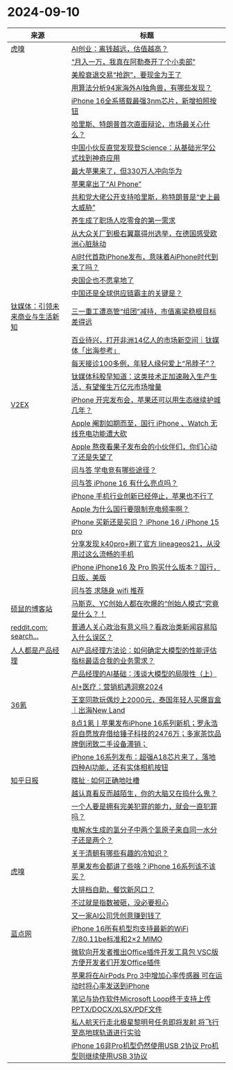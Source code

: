 ﻿# 2024-09-10

|来源|标题|
|---|---|
|[虎嗅](https://plink.anyfeeder.com/huxiu)|[AI创业：离钱越远，估值越高？](https://www.huxiu.com/article/3448943.html?f=rss)|
||[“月入一万，我真在阿勒泰开了个小卖部”](https://www.huxiu.com/article/3451745.html?f=rss)|
||[美股衰退交易“抢跑”，要现金为王了](https://www.huxiu.com/article/3450405.html?f=rss)|
||[用算法分析94家海外AI独角兽，有哪些发现？](https://www.huxiu.com/article/3451352.html?f=rss)|
||[iPhone 16全系搭载最强3nm芯片，新增拍照按钮](https://www.huxiu.com/article/3451327.html?f=rss)|
||[哈里斯、特朗普首次直面辩论，市场最关心什么？](https://www.huxiu.com/article/3451733.html?f=rss)|
||[中国小伙反直觉发现登Science：从基础光学公式找到神奇应用](https://www.huxiu.com/article/3451743.html?f=rss)|
||[最大苹果来了，但330万人冲向华为](https://www.huxiu.com/article/3451742.html?f=rss)|
||[苹果拿出了“AI Phone”](https://www.huxiu.com/article/3451354.html?f=rss)|
||[共和党大佬公开支持哈里斯，称特朗普是“史上最大威胁”](https://www.huxiu.com/article/3451736.html?f=rss)|
||[养生成了职场人吃零食的第一需求](https://www.huxiu.com/article/3451338.html?f=rss)|
||[从大众关厂到极右翼赢得州选举，在德国感受欧洲心脏脉动](https://www.huxiu.com/article/3450158.html?f=rss)|
||[AI时代首款iPhone发布，意味着AiPhone时代到来了吗？](https://www.huxiu.com/article/3451730.html?f=rss)|
||[央国企也不愿拿地了](https://www.huxiu.com/article/3450410.html?f=rss)|
||[中国还是全球供应链霸主的关键是？](https://www.huxiu.com/article/3450520.html?f=rss)|
|[钛媒体：引领未来商业与生活新知](https://plink.anyfeeder.com/tmtpost)|[三一重工遭高管“组团”减持，市值离梁稳根目标差得远](https://www.tmtpost.com/7244079.html)|
||[百业待兴，打开非洲14亿人的市场新空间｜钛媒体「出海参考」](https://www.tmtpost.com/7243422.html)|
||[每天接诊100多例，年轻人缘何爱上“吊脖子”？](https://www.tmtpost.com/7244092.html)|
||[钛媒体科股早知道：这类技术正加速融入生产生活，有望催生万亿元市场增量](https://www.tmtpost.com/7244143.html)|
|[V2EX](https://v2ex.com/index.xml)|[ iPhone 开完发布会，苹果还可以用生态继续护城几年？](https://www.v2ex.com/t/1071517#reply11)|
||[ Apple 阉割如期而至，国行 iPhone 、Watch 无线充电功能遭大砍](https://www.v2ex.com/t/1071516#reply11)|
||[ Apple 熬夜看果子发布会的小伙伴们，你们心动了还是失望了](https://www.v2ex.com/t/1071512#reply12)|
||[ 问与答 学电竞有哪些途径？](https://www.v2ex.com/t/1071510#reply16)|
||[ 问与答 iPhone 16 有什么亮点吗？](https://www.v2ex.com/t/1071501#reply24)|
||[ iPhone 手机行业创新已经停止，苹果也不行了](https://www.v2ex.com/t/1071499#reply27)|
||[ Apple 为什么国行要限制充电频率啊？](https://www.v2ex.com/t/1071496#reply17)|
||[ iPhone 买新还是买旧？ iPhone 16 / iPhone 15 pro](https://www.v2ex.com/t/1071493#reply19)|
||[ 分享发现 k40pro+刷了官方 lineageos21，从没用过这么流畅的手机](https://www.v2ex.com/t/1071489#reply29)|
||[ iPhone iPhone16 及 Pro 购买什么版本？国行，日版，美版](https://www.v2ex.com/t/1071488#reply15)|
||[ 问与答 求随身 wifi 推荐](https://www.v2ex.com/t/1071487#reply13)|
|[硕鼠的博客站](http://lukefan.com/?feed=rss2)|[马斯克、YC创始人都在吹爆的“创始人模式”究竟是什么？！](https://lukefan.com/2024/09/10/%e9%a9%ac%e6%96%af%e5%85%8b%e3%80%81yc%e5%88%9b%e5%a7%8b%e4%ba%ba%e9%83%bd%e5%9c%a8%e5%90%b9%e7%88%86%e7%9a%84%e5%88%9b%e5%a7%8b%e4%ba%ba%e6%a8%a1%e5%bc%8f%e7%a9%b6%e7%ab%9f%e6%98%af/)|
|[reddit.com: search...](https://www.reddit.com/search.rss?q=%E6%8E%A8%E8%8D%90&type=link&limit=20&sort=new)|[普通人关心政治有意义吗？看政治类新闻容易陷入什么误区？](https://www.reddit.com/r/4832/comments/1fd4gds/普通人关心政治有意义吗看政治类新闻容易陷入什么误区/)|
|[人人都是产品经理](https://www.woshipm.com/feed)|[AI产品经理方法论：如何确定大模型的性能评估指标最适合我的业务需求？](https://www.woshipm.com/share/6111992.html)|
||[产品经理的AI基础：浅谈大模型的局限性（上）](https://www.woshipm.com/share/6111977.html)|
||[AI+医疗：营销机遇洞察2024](https://www.woshipm.com/share/6111974.html)|
|[36氪](http://36kr.com/feed)|[王室同款玩偶炒上2000元，泰国年轻人买爆盲盒｜出海New Land](https://36kr.com/p/2928403798366853?f=rss)|
||[8点1氪丨苹果发布iPhone 16系列新机；罗永浩将自愿放弃借给锤子科技的2476万；多家茶饮品牌倒闭致二手设备滞销；](https://36kr.com/p/2943473489746560?f=rss)|
||[iPhone 16系列发布：超强A18芯片来了，落地四种AI功能，还有实体相机按钮](https://36kr.com/p/2943449565551238?f=rss)|
|[知乎日报](https://feedx.net/rss/zhihudaily.xml)|[瞎扯 · 如何正确地吐槽](https://daily.zhihu.com/story/9775370)|
||[越认真看反而越陌生，你的大脑又在捣什么鬼？](https://daily.zhihu.com/story/9775361)|
||[一个人要是拥有完美犯罪的能力，就会一直犯罪吗？](https://daily.zhihu.com/story/9775363)|
||[电解水生成的氢分子中两个氢原子来自同一水分子还是两个？](https://daily.zhihu.com/story/9775367)|
||[关于清朝有哪些有趣的冷知识？](https://daily.zhihu.com/story/9775354)|
|[虎嗅](https://rss.huxiu.com/)|[苹果发布会都讲了些啥？iPhone 16系列该不该买？](https://www.huxiu.com/article/3451356.html?f=rss)|
||[大排档自助，餐饮新风口？](https://www.huxiu.com/article/3451771.html?f=rss)|
||[不过就是指数被砸，没必要担心](https://www.huxiu.com/article/3451756.html?f=rss)|
||[又一家AI公司凭创意赚到钱了](https://www.huxiu.com/article/3450139.html?f=rss)|
|[蓝点网](https://www.landiannews.com/feed)|[iPhone 16所有机型均支持最新的WiFi 7/80.11be标准和2×2 MIMO](https://www.landiannews.com/archives/105794.html)|
||[微软向开发者推出Office插件开发工具包 VSC版 方便开发者们开发Office插件](https://www.landiannews.com/archives/105797.html)|
||[苹果将在AirPods Pro 3中增加心率传感器 可在运动时将心率发送到iPhone](https://www.landiannews.com/archives/105796.html)|
||[笔记与协作软件Microsoft Loop终于支持上传PPTX/DOCX/XLSX/PDF文件](https://www.landiannews.com/archives/105793.html)|
||[私人航天行走北极星黎明号任务即将发射 将飞行至高地球轨道进行实验](https://www.landiannews.com/archives/105782.html)|
||[iPhone 16非Pro机型仍然使用USB 2协议 Pro机型则继续使用USB 3协议](https://www.landiannews.com/archives/105779.html)|
